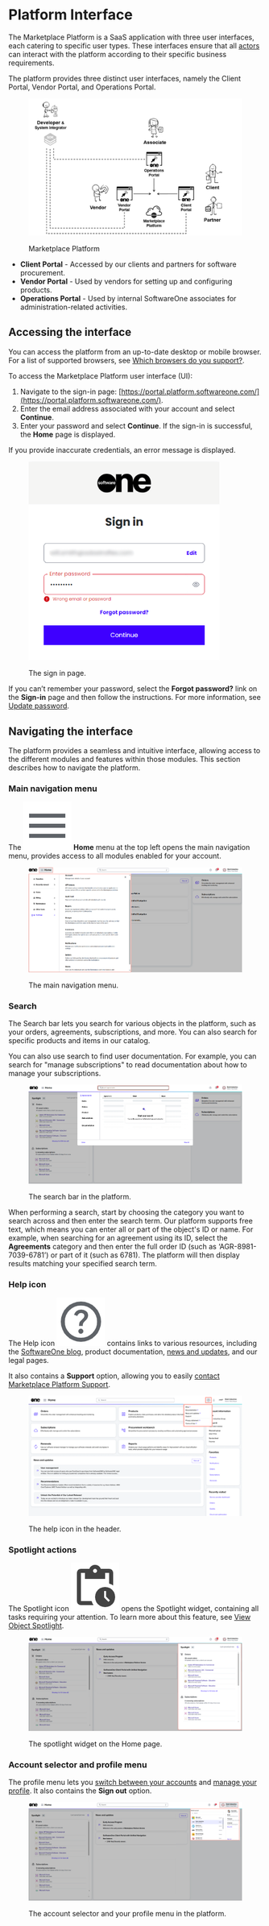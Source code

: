 # Platform Interface

The Marketplace Platform is a SaaS application with three user interfaces, each catering to specific user types. These interfaces ensure that all [actors](../key-concepts.md#platform-actors) can interact with the platform according to their specific business requirements.&#x20;

The platform provides three distinct user interfaces, namely the Client Portal, Vendor Portal, and Operations Portal.&#x20;

<figure><img src="../../../.gitbook/assets/marketplace_platform.png" alt=""><figcaption><p>Marketplace Platform</p></figcaption></figure>

* **Client Portal** - Accessed by our clients and partners for software procurement.&#x20;
* **Vendor Portal** - Used by vendors for setting up and configuring products.
* **Operations Portal** - Used by internal SoftwareOne associates for administration-related activities.

## Accessing the interface

You can access the platform from an up-to-date desktop or mobile browser. For a list of supported browsers, see [Which browsers do you support?](../../../help-and-support/faqs/which-browsers-do-you-support.md).

To access the Marketplace Platform user interface (UI):

1. Navigate to the sign-in page: [https://portal.platform.softwareone.com/](https://portal.platform.softwareone.com/).
2. Enter the email address associated with your account and select **Continue**.
3. Enter your password and select **Continue**. If the sign-in is successful, the **Home** page is displayed.

If you provide inaccurate credentials, an error message is displayed.&#x20;

<div data-with-frame="true"><figure><img src="../../../.gitbook/assets/image (891).png" alt="" width="379"><figcaption><p>The sign in page.</p></figcaption></figure></div>

If you can’t remember your password, select the **Forgot password?** link on the **Sign-in** page and then follow the instructions. For more information, see [Update password](../../../help-and-support/faqs/update-password.md).

## Navigating the interface

The platform provides a seamless and intuitive interface, allowing access to the different modules and features within those modules. This section describes how to navigate the platform.

### Main navigation menu

The <img src="../../../.gitbook/assets/icon_menu.png" alt="" data-size="line"> **Home** menu at the top left opens the main navigation menu, provides access to all modules enabled for your account.&#x20;

<div data-with-frame="true"><figure><img src="../../../.gitbook/assets/interface_home.png" alt=""><figcaption><p>The main navigation menu.</p></figcaption></figure></div>

### Search

The Search bar lets you search for various objects in the platform, such as your orders, agreements, subscriptions, and more. You can also search for specific products and items in our catalog.

You can also use search to find user documentation. For example, you can search for "manage subscriptions" to read documentation about how to manage your subscriptions.

<div data-with-frame="true"><figure><img src="../../../.gitbook/assets/interface_search.png" alt=""><figcaption><p>The search bar in the platform.</p></figcaption></figure></div>

When performing a search, start by choosing the category you want to search across and then enter the search term. Our platform supports free text, which means you can enter all or part of the object's ID or name. For example, when searching for an agreement using its ID, select the **Agreements** category and then enter the full order ID (such as ‘AGR-8981-7039-6781’) or part of it (such as 6781). The platform will then display results matching your specified search term.

### Help icon

The Help icon <img src="../../../.gitbook/assets/icon_help.png" alt="" data-size="line"> contains links to various resources, including the [SoftwareOne blog](https://www.softwareone.com/en/blog/articles), product documentation, [news and updates](https://www.softwareone.com/en/media-releases), and our legal pages.&#x20;

It also contains a **Support** option, allowing you to easily [contact Marketplace Platform Support](../../../help-and-support/contact-support.md).

<div data-with-frame="true"><figure><img src="../../../.gitbook/assets/Help.png" alt=""><figcaption><p>The help icon in the header.</p></figcaption></figure></div>

### Spotlight actions

The Spotlight icon <img src="../../../.gitbook/assets/icon_pending_actions.png" alt="" data-size="line"> opens the Spotlight widget, containing all tasks requiring your attention. To learn more about this feature, see [View Object Spotlight](view-pending-tasks.md).

<div data-with-frame="true"><figure><img src="../../../.gitbook/assets/interface_spotlight.png" alt=""><figcaption><p>The spotlight widget on the Home page.</p></figcaption></figure></div>

### Account selector and profile menu

The profile menu lets you [switch between your accounts](switch-account.md) and [manage your profile](manage-profile.md). It also contains the **Sign out** option.

<div data-with-frame="true"><figure><img src="../../../.gitbook/assets/interface_accountselector.png" alt=""><figcaption><p>The account selector and your profile menu in the platform.</p></figcaption></figure></div>
